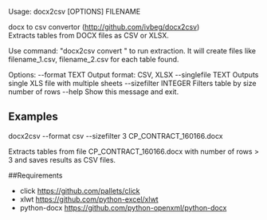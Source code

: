 
Usage: docx2csv [OPTIONS] FILENAME

  docx to csv convertor (http://github.com/ivbeg/docx2csv)     
  Extracts tables from DOCX files as CSV or XLSX.

  Use command: "docx2csv convert <filename>" to run extraction. It will
  create files like filename_1.csv, filename_2.csv for each table found.

Options:
  --format TEXT         Output format: CSV, XLSX
  --singlefile TEXT     Outputs single XLS file with multiple sheets
  --sizefilter INTEGER  Filters table by size number of rows
  --help                Show this message and exit.

## Examples

docx2csv --format csv --sizefilter 3 CP_CONTRACT_160166.docx

Extracts tables from file CP_CONTRACT_160166.docx with number of rows > 3 and
saves results as CSV files.

##Requirements
* click https://github.com/pallets/click
* xlwt https://github.com/python-excel/xlwt
* python-docx https://github.com/python-openxml/python-docx
